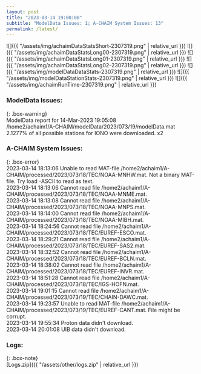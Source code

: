 ```yaml
---
layout: post
title: "2023-03-14 19:00:00"
subtitle: "ModelData Issues: 1; A-CHAIM System Issues: 13"
permalink: /latest/
---
```


![]({{ "/assets/img/achaimDataStatsShort-2307319.png" | relative_url }})
![]({{ "/assets/img/achaimDataStatsLong00-2307319.png" | relative_url }})
![]({{ "/assets/img/achaimDataStatsLong01-2307319.png" | relative_url }})
![]({{ "/assets/img/achaimDataStatsLong02-2307319.png" | relative_url }})
![]({{ "/assets/img/modelDataDataStats-2307319.png" | relative_url }})
![]({{ "/assets/img/modelDataStationStats-2307319.png" | relative_url }})
![]({{ "/assets/img/achaimRunTime-2307319.png" | relative_url }})

### ModelData Issues:  
  
{: .box-warning}  
 ModelData report for 14-Mar-2023 19:05:08   
 /home2/achaim1/A-CHAIM/modelData/2023/073/19/modelData.mat   
 2.1277% of all possible stations for IONO were downloaded. x2   
  
### A-CHAIM System Issues:  
  
{: .box-error}  
2023-03-14 18:13:06 Unable to read MAT-file /home2/achaim1/A-CHAIM/processed/2023/073/18/TEC/NOAA-MNHW.mat. Not a binary MAT-file. Try load -ASCII to read as text.  
2023-03-14 18:13:06 Cannot read file /home2/achaim1/A-CHAIM/processed/2023/073/18/TEC/NOAA-MNME.mat.  
2023-03-14 18:13:08 Cannot read file /home2/achaim1/A-CHAIM/processed/2023/073/18/TEC/NOAA-MNPS.mat.  
2023-03-14 18:14:00 Cannot read file /home2/achaim1/A-CHAIM/processed/2023/073/18/TEC/NOAA-MIBH.mat.  
2023-03-14 18:24:56 Cannot read file /home2/achaim1/A-CHAIM/processed/2023/073/18/TEC/EUREF-ESCO.mat.  
2023-03-14 18:29:21 Cannot read file /home2/achaim1/A-CHAIM/processed/2023/073/18/TEC/EUREF-SAS2.mat.  
2023-03-14 18:32:52 Cannot read file /home2/achaim1/A-CHAIM/processed/2023/073/18/TEC/EUREF-BCLN.mat.  
2023-03-14 18:38:02 Cannot read file /home2/achaim1/A-CHAIM/processed/2023/073/18/TEC/EUREF-INVR.mat.  
2023-03-14 18:51:28 Cannot read file /home2/achaim1/A-CHAIM/processed/2023/073/18/TEC/IGS-HOFN.mat.  
2023-03-14 19:01:15 Cannot read file /home2/achaim1/A-CHAIM/processed/2023/073/19/TEC/CHAIN-DAWC.mat.  
2023-03-14 19:23:57 Unable to read MAT-file /home2/achaim1/A-CHAIM/processed/2023/073/19/TEC/EUREF-CANT.mat. File might be corrupt.  
2023-03-14 19:55:34 Proton data didn't download.  
2023-03-14 20:01:08 UIB data didn't download.  

### Logs:  
  
{: .box-note}  
[Logs.zip]({{ "/assets/other/logs.zip" | relative_url }})  
